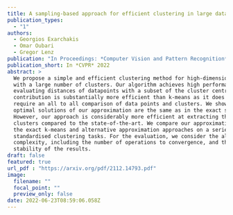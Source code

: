 ```yaml
---
title: A sampling-based approach for efficient clustering in large datasets
publication_types:
  - "1"
authors:
  - Georgios Exarchakis
  - Omar Oubari
  - Gregor Lenz
publication: "In Proceedings: *Computer Vision and Pattern Recognition* 2022."
publication_short: In *CVPR* 2022
abstract: >
  We propose a simple and efficient clustering method for high-dimensional data
  with a large number of clusters. Our algorithm achieves high performance by
  evaluating distances of datapoints with a subset of the cluster centres. Our
  contribution is substantially more efficient than k-means as it does not
  require an all to all comparison of data points and clusters. We show that the
  optimal solutions of our approximation are the same as in the exact solution.
  However, our approach is considerably more efficient at extracting these
  clusters compared to the state-of-the-art. We compare our approximation with
  the exact k-means and alternative approximation approaches on a series of
  standardised clustering tasks. For the evaluation, we consider the algorithmic
  complexity, including the number of operations to convergence, and the
  stability of the results.
draft: false
featured: true
url_pdf : "https://arxiv.org/pdf/2112.14793.pdf"
image:
  filename: ""
  focal_point: ""
  preview_only: false
date: 2022-06-23T08:59:06.058Z
---
```

